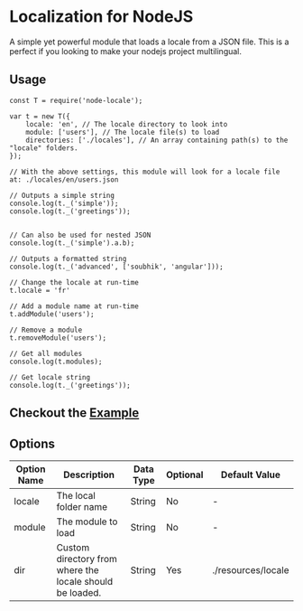 # Localization for NodeJS

A simple yet powerful module that loads a locale from a JSON file. This is a perfect if you looking to make your nodejs project multilingual.

## Usage

```
const T = require('node-locale');

var t = new T({
    locale: 'en', // The locale directory to look into
    module: ['users'], // The locale file(s) to load
    directories: ['./locales'], // An array containing path(s) to the "locale" folders.
});

// With the above settings, this module will look for a locale file at: ./locales/en/users.json

// Outputs a simple string
console.log(t._('simple'));
console.log(t._('greetings'));


// Can also be used for nested JSON
console.log(t._('simple').a.b);

// Outputs a formatted string
console.log(t._('advanced', ['soubhik', 'angular']));

// Change the locale at run-time
t.locale = 'fr'

// Add a module name at run-time
t.addModule('users');

// Remove a module
t.removeModule('users');

// Get all modules
console.log(t.modules);

// Get locale string
console.log(t._('greetings'));
```

## Checkout the [Example](https://github.com/soubhikchatterjee/node-locale/tree/master/example)

## Options

| Option Name | Description                                              | Data Type | Optional | Default Value      |
| ----------- | -------------------------------------------------------- | --------- | -------- | ------------------ |
| locale      | The local folder name                                    | String    | No       | -                  |
| module      | The module to load                                       | String    | No       | -                  |
| dir         | Custom directory from where the locale should be loaded. | String    | Yes      | ./resources/locale |
